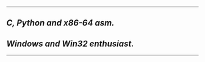 --------------------
## ***C, Python and x86-64 asm.***
## ***Windows and Win32 enthusiast.***
---------------------

